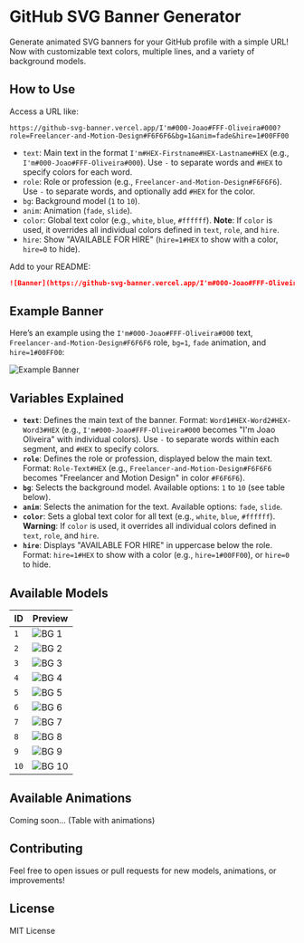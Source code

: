 # GitHub SVG Banner Generator

Generate animated SVG banners for your GitHub profile with a simple URL! Now with customizable text colors, multiple lines, and a variety of background models.

## How to Use
Access a URL like:
```
https://github-svg-banner.vercel.app/I'm#000-Joao#FFF-Oliveira#000?role=Freelancer-and-Motion-Design#F6F6F6&bg=1&anim=fade&hire=1#00FF00
```
- `text`: Main text in the format `I'm#HEX-Firstname#HEX-Lastname#HEX` (e.g., `I'm#000-Joao#FFF-Oliveira#000`). Use `-` to separate words and `#HEX` to specify colors for each word.
- `role`: Role or profession (e.g., `Freelancer-and-Motion-Design#F6F6F6`). Use `-` to separate words, and optionally add `#HEX` for the color.
- `bg`: Background model (`1` to `10`).
- `anim`: Animation (`fade`, `slide`).
- `color`: Global text color (e.g., `white`, `blue`, `#ffffff`). **Note**: If `color` is used, it overrides all individual colors defined in `text`, `role`, and `hire`.
- `hire`: Show "AVAILABLE FOR HIRE" (`hire=1#HEX` to show with a color, `hire=0` to hide).

Add to your README:
```markdown
![Banner](https://github-svg-banner.vercel.app/I'm#000-Joao#FFF-Oliveira#000?role=Freelancer-and-Motion-Design#F6F6F6&bg=1&anim=fade&hire=1#00FF00)
```

## Example Banner
Here’s an example using the `I'm#000-Joao#FFF-Oliveira#000` text, `Freelancer-and-Motion-Design#F6F6F6` role, `bg=1`, `fade` animation, and `hire=1#00FF00`:

![Example Banner](https://github-svg-banner.vercel.app/I'm#000-Joao#FFF-Oliveira#000?role=Freelancer-and-Motion-Design#F6F6F6&bg=1&anim=fade&hire=1#00FF00)

## Variables Explained
- **`text`**: Defines the main text of the banner. Format: `Word1#HEX-Word2#HEX-Word3#HEX` (e.g., `I'm#000-Joao#FFF-Oliveira#000` becomes "I'm Joao Oliveira" with individual colors). Use `-` to separate words within each segment, and `#HEX` to specify colors.
- **`role`**: Defines the role or profession, displayed below the main text. Format: `Role-Text#HEX` (e.g., `Freelancer-and-Motion-Design#F6F6F6` becomes "Freelancer and Motion Design" in color `#F6F6F6`).
- **`bg`**: Selects the background model. Available options: `1` to `10` (see table below).
- **`anim`**: Selects the animation for the text. Available options: `fade`, `slide`.
- **`color`**: Sets a global text color for all text (e.g., `white`, `blue`, `#ffffff`). **Warning**: If `color` is used, it overrides all individual colors defined in `text`, `role`, and `hire`.
- **`hire`**: Displays "AVAILABLE FOR HIRE" in uppercase below the role. Format: `hire=1#HEX` to show with a color (e.g., `hire=1#00FF00`), or `hire=0` to hide.

## Available Models
| ID  | Preview |
|-----|---------|
| `1`  | ![BG 1](https://github-svg-banner.vercel.app/I'm#FFF-Preview#FFF-Text#FFF?role=Background-1#FFF&bg=1&anim=fade&hire=0) |
| `2`  | ![BG 2](https://github-svg-banner.vercel.app/I'm#FFF-Preview#FFF-Text#FFF?role=Background-2#FFF&bg=2&anim=fade&hire=0) |
| `3`  | ![BG 3](https://github-svg-banner.vercel.app/I'm#FFF-Preview#FFF-Text#FFF?role=Background-3#FFF&bg=3&anim=fade&hire=0) |
| `4`  | ![BG 4](https://github-svg-banner.vercel.app/I'm#FFF-Preview#FFF-Text#FFF?role=Background-4#FFF&bg=4&anim=fade&hire=0) |
| `5`  | ![BG 5](https://github-svg-banner.vercel.app/I'm#FFF-Preview#FFF-Text#FFF?role=Background-5#FFF&bg=5&anim=fade&hire=0) |
| `6`  | ![BG 6](https://github-svg-banner.vercel.app/I'm#FFF-Preview#FFF-Text#FFF?role=Background-6#FFF&bg=6&anim=fade&hire=0) |
| `7`  | ![BG 7](https://github-svg-banner.vercel.app/I'm#FFF-Preview#FFF-Text#FFF?role=Background-7#FFF&bg=7&anim=fade&hire=0) |
| `8`  | ![BG 8](https://github-svg-banner.vercel.app/I'm#FFF-Preview#FFF-Text#FFF?role=Background-8#FFF&bg=8&anim=fade&hire=0) |
| `9`  | ![BG 9](https://github-svg-banner.vercel.app/I'm#FFF-Preview#FFF-Text#FFF?role=Background-9#FFF&bg=9&anim=fade&hire=0) |
| `10` | ![BG 10](https://github-svg-banner.vercel.app/I'm#FFF-Preview#FFF-Text#FFF?role=Background-10#FFF&bg=10&anim=fade&hire=0) |

## Available Animations
Coming soon... (Table with animations)

## Contributing
Feel free to open issues or pull requests for new models, animations, or improvements!

## License
MIT License
